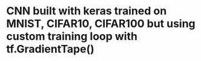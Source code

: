 # CNN built with keras trained on MNIST, CIFAR10, CIFAR100 but using custom training loop with tf.GradientTape()

